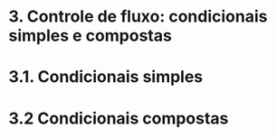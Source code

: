 # 3. Controle de fluxo: condicionais simples e compostas

# 3.1. Condicionais simples

# 3.2 Condicionais compostas
